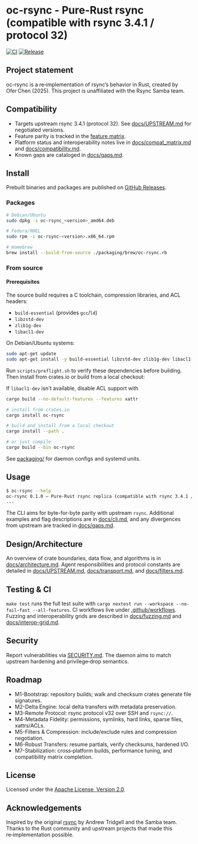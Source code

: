 # oc-rsync - Pure-Rust rsync (compatible with rsync 3.4.1 / protocol 32)

[![CI](https://github.com/oferchen/oc-rsync/actions/workflows/ci.yml/badge.svg)](https://github.com/oferchen/oc-rsync/actions/workflows/ci.yml)
[![Release](https://img.shields.io/github/v/release/oferchen/oc-rsync)](https://github.com/oferchen/oc-rsync/releases)

## Project statement

oc-rsync is a re‑implementation of rsync’s behavior in Rust, created by Ofer Chen (2025). This project is unaffiliated with the Rsync Samba team.

## Compatibility

- Targets upstream rsync 3.4.1 (protocol 32). See [docs/UPSTREAM.md](docs/UPSTREAM.md) for negotiated versions.
- Feature parity is tracked in the [feature matrix](docs/feature_matrix.md).
- Platform status and interoperability notes live in [docs/compat_matrix.md](docs/compat_matrix.md) and [docs/compatibility.md](docs/compatibility.md).
- Known gaps are cataloged in [docs/gaps.md](docs/gaps.md).

## Install

Prebuilt binaries and packages are published on [GitHub Releases](https://github.com/oferchen/oc-rsync/releases).

### Packages

```bash
# Debian/Ubuntu
sudo dpkg -i oc-rsync_<version>_amd64.deb

# Fedora/RHEL
sudo rpm -i oc-rsync-<version>.x86_64.rpm

# Homebrew
brew install --build-from-source ./packaging/brew/oc-rsync.rb
```

### From source

#### Prerequisites

The source build requires a C toolchain, compression libraries, and ACL headers:

- `build-essential` (provides `gcc`/`ld`)
- `libzstd-dev`
- `zlib1g-dev`
- `libacl1-dev`

On Debian/Ubuntu systems:

```bash
sudo apt-get update
sudo apt-get install -y build-essential libzstd-dev zlib1g-dev libacl1-dev
```

Run `scripts/preflight.sh` to verify these dependencies before building. Then
install from crates.io or build from a local checkout:

If `libacl1-dev` isn't available, disable ACL support with

```bash
cargo build --no-default-features --features xattr
```

```bash
# install from crates.io
cargo install oc-rsync

# build and install from a local checkout
cargo install --path .

# or just compile
cargo build --bin oc-rsync
```

See [packaging/](packaging) for daemon configs and systemd units.

## Usage

```bash
$ oc-rsync --help
oc-rsync 0.1.0 — Pure-Rust rsync replica (compatible with rsync 3.4.1 / protocol 32)
...
```

The CLI aims for byte-for-byte parity with upstream `rsync`. Additional examples and flag descriptions are in [docs/cli.md](docs/cli.md), and any divergences from upstream are tracked in [docs/gaps.md](docs/gaps.md).

## Design/Architecture

An overview of crate boundaries, data flow, and algorithms is in [docs/architecture.md](docs/architecture.md). Agent responsibilities and protocol constants are detailed in [docs/UPSTREAM.md](docs/UPSTREAM.md), [docs/transport.md](docs/transport.md), and [docs/filters.md](docs/filters.md).

## Testing & CI

`make test` runs the full test suite with `cargo nextest run --workspace --no-fail-fast --all-features`. CI workflows live under [.github/workflows](.github/workflows). Fuzzing and interoperability grids are described in [docs/fuzzing.md](docs/fuzzing.md) and [docs/interop-grid.md](docs/interop-grid.md).

## Security

Report vulnerabilities via [SECURITY.md](SECURITY.md). The daemon aims to match upstream hardening and privilege‑drop semantics.

## Roadmap

- M1-Bootstrap: repository builds; walk and checksum crates generate file signatures.
- M2-Delta Engine: local delta transfers with metadata preservation.
- M3-Remote Protocol: rsync protocol v32 over SSH and `rsync://`.
- M4-Metadata Fidelity: permissions, symlinks, hard links, sparse files, xattrs/ACLs.
- M5-Filters & Compression: include/exclude rules and compression negotiation.
- M6-Robust Transfers: resume partials, verify checksums, hardened I/O.
- M7-Stabilization: cross‑platform builds, performance tuning, and compatibility matrix completion.

## License

Licensed under the [Apache License, Version 2.0](LICENSE).

## Acknowledgements

Inspired by the original [rsync](https://rsync.samba.org/) by Andrew Tridgell and the Samba team. Thanks to the Rust community and upstream projects that made this re‑implementation possible.

